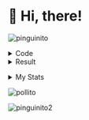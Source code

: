 <h1>
 &#128075 Hi, there!
</h1>

![pinguinito](https://github.com/ChemsJam/ChemsJam/assets/111895521/18f43973-c78b-43c5-a9d3-6357a883739b)

<p align="center">
<details>
 <summary>Code</summary>

```py
name = "Johan Alejandro Ontiveros Alfaro"
age = 22
nationality = "Mexican"
developer_profile = "Full Stack Developer"
languages = ["Spanish: native", "English: B1"]
occupation = "Student"
institution = "TecNM Campus Ciudad Hidalgo"
hobbies = ["Basketball", "Learn to dance", "Spend time with family and friends", "Learn to programming"]

class Developer:
    def __init__(self, name, age, nationality, developer_profile, languages, occupation, institution, hobbies):
        self.name = name
        self.age = age
        self.nationality = nationality
        self.developer_profile = developer_profile
        self.languages = languages
        self.occupation = occupation
        self.institution = institution
        self.hobbies = hobbies

    def description(self):
        return 'My name is {}, I am {} years old, I am {} and I am a {}, I can speak {}, I am a {} at {} and my hobbies are {}.'.format(
        self.name,
        self.age,
        self.nationality,
        self.developer_profile,
        self.languages,
        self.occupation,
        self.institution,
        self.hobbies
        )

    def Programming(self, languages, stylesheets, frameworks, runtimes, databases, learning, projects):
        print(f"Languages: {languages}")
        print(f"Stylesheets: {stylesheets}")
        print(f"Frameworks: {frameworks}")
        print(f"Runtimes: {runtimes}")
        print(f"Databases: {databases}")
        print(f"Learning: {learning}")
        print(f"Projects: {projects}")

futureDeveloper = Developer(
    name,
    age,
    nationality,
    developer_profile,
    languages,
    occupation,
    institution,
    hobbies
)

print(futureDeveloper.description())

futureDeveloper.Programming(
    ["Python", "Java", "PHP", "JavaScript"],
    ["CSS"],
    ["Angular", "React", "Django"],
    ["Node"],
    ["MySQL", "Firestore", "MariaDB"],
    ["Django", "React", "Astro"],
    ["webProLog", "ForoAngular", "comandasPlayitaSanMarcos"]
)
```
</details>
<details>
<summary>Result</summary>

 
```py
#Resultado
My name is Johan Alejandro Ontiveros Alfaro, I am 22 years old, I am Mexican and I am a Full Stack Developer.
I can speak ['Spanish: native', 'English: B1'], I am a Student at TecNM Campus Ciudad Hidalgo and my
hobbies are ['Basketball', 'Learn to dance', 'Spend time with family and friends', 'Learn to programming'].

Languages: ['Python', 'Java', 'PHP', 'JavaScript']
Stylesheets: ['CSS']
Frameworks: ['Angular', 'React', 'Django']
Runtimes: ['Node']
Databases: ['MySQL', 'Firestore', 'MariaDB']
Learning: ['Django', 'React', 'Astro']
Projects: ['webProLog', 'ForoAngular', 'comandasPlayitaSanMarcos']

```
</details>
</p>

<details>
 <summary>My Stats</summary>
 <p align="center">
<a href="https://github.com/ChemsJam?tab=repositories">
  <img height="180" align="center" src="https://github-readme-stats.vercel.app/api?username=ChemsJam&show_icons=true&theme=dracula&rank_icon=github" />
</a>
<a href="https://github.com/ChemsJam?tab=repositories">
  <img height="180" align="center" src="https://github-readme-stats.vercel.app/api/top-langs/?username=ChemsJam&layout=compact&theme=onedark&hide=html,scss,prolog" />
</a>
  </p>
</details>

![pollito](https://github.com/ChemsJam/ChemsJam/assets/111895521/62870bd9-c3a4-4b7b-b1b5-2fede2d89ecd)

![pinguinito2](https://github.com/ChemsJam/ChemsJam/assets/111895521/2232dd81-82ca-4c12-a0dc-f97781810506)


